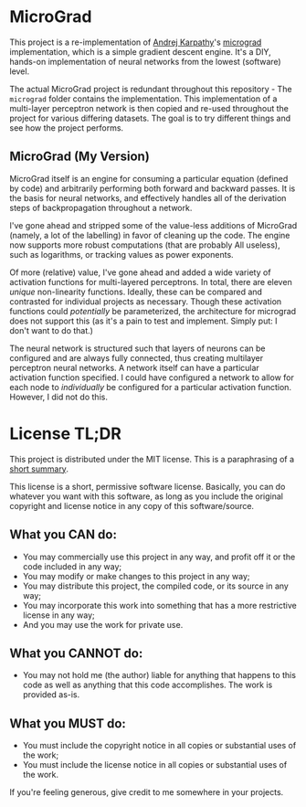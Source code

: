 # MicroGrad

This project is a re-implementation of
[Andrej Karpathy](https://www.youtube.com/@AndrejKarpathy)'s
[micrograd](https://github.com/karpathy/micrograd) implementation, which is a
simple gradient descent engine. It's a DIY, hands-on implementation of neural
networks from the lowest (software) level.

The actual MicroGrad project is redundant throughout this repository - The
`micrograd` folder contains the implementation. This implementation of a
multi-layer perceptron network is then copied and re-used throughout the project
for various differing datasets. The goal is to try different things and see how
the project performs.

## MicroGrad (My Version)

MicroGrad itself is an engine for consuming a particular equation (defined by
code) and arbitrarily performing both forward and backward passes. It is the
basis for neural networks, and effectively handles all of the derivation steps
of backpropagation throughout a network.

I've gone ahead and stripped some of the value-less additions of MicroGrad
(namely, a lot of the labelling) in favor of cleaning up the code. The engine
now supports more robust computations (that are probably All useless), such as
logarithms, or tracking values as power exponents.

Of more (relative) value, I've gone ahead and added a wide variety of activation
functions for multi-layered perceptrons. In total, there are eleven _unique_
non-linearity functions. Ideally, these can be compared and contrasted for
individual projects as necessary. Though these activation functions could
_potentially_ be parameterized, the architecture for micrograd does not support
this (as it's a pain to test and implement. Simply put: I don't want to do
that.)

The neural network is structured such that layers of neurons can be configured
and are always fully connected, thus creating multilayer perceptron neural
networks. A network itself can have a particular activation function specified.
I could have configured a network to allow for each node to _individually_ be
configured for a particular activation function. However, I did not do this.

# License TL;DR

This project is distributed under the MIT license. This is a paraphrasing of a
[short summary](https://tldrlegal.com/license/mit-license).

This license is a short, permissive software license. Basically, you can do
whatever you want with this software, as long as you include the original
copyright and license notice in any copy of this software/source.

## What you CAN do:

-   You may commercially use this project in any way, and profit off it or the
    code included in any way;
-   You may modify or make changes to this project in any way;
-   You may distribute this project, the compiled code, or its source in any
    way;
-   You may incorporate this work into something that has a more restrictive
    license in any way;
-   And you may use the work for private use.

## What you CANNOT do:

-   You may not hold me (the author) liable for anything that happens to this
    code as well as anything that this code accomplishes. The work is provided
    as-is.

## What you MUST do:

-   You must include the copyright notice in all copies or substantial uses of
    the work;
-   You must include the license notice in all copies or substantial uses of the
    work.

If you're feeling generous, give credit to me somewhere in your projects.
